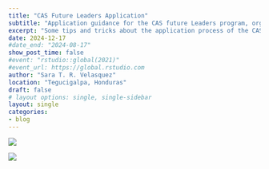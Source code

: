 ```yaml
---
title: "CAS Future Leaders Application"
subtitle: "Application guidance for the CAS future Leaders program, organized by CAS from ACS"
excerpt: "Some tips and tricks about the application process of the CAS future leaders program"
date: 2024-12-17
#date_end: "2024-08-17"
show_post_time: false
#event: "rstudio::global(2021)"
#event_url: https://global.rstudio.com
author: "Sara T. R. Velasquez"
location: "Tegucigalpa, Honduras"
draft: false
# layout options: single, single-sidebar
layout: single
categories:
- blog
---
```




![](featured01.jpg)



![](featured02.jpg)